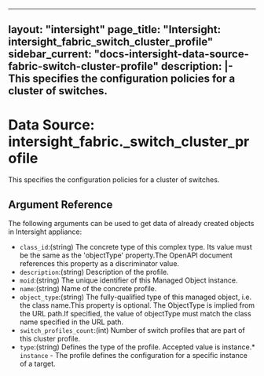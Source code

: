 
---
layout: "intersight"
page_title: "Intersight: intersight_fabric_switch_cluster_profile"
sidebar_current: "docs-intersight-data-source-fabric-switch-cluster-profile"
description: |-
This specifies the configuration policies for a cluster of switches.
---

# Data Source: intersight_fabric._switch_cluster_profile
This specifies the configuration policies for a cluster of switches.
## Argument Reference
The following arguments can be used to get data of already created objects in Intersight appliance:
* `class_id`:(string) The concrete type of this complex type. Its value must be the same as the 'objectType' property.The OpenAPI document references this property as a discriminator value. 
* `description`:(string) Description of the profile. 
* `moid`:(string) The unique identifier of this Managed Object instance. 
* `name`:(string) Name of the concrete profile. 
* `object_type`:(string) The fully-qualified type of this managed object, i.e. the class name.This property is optional. The ObjectType is implied from the URL path.If specified, the value of objectType must match the class name specified in the URL path. 
* `switch_profiles_count`:(int) Number of switch profiles that are part of this cluster profile. 
* `type`:(string) Defines the type of the profile. Accepted value is instance.* `instance` - The profile defines the configuration for a specific instance of a target. 
